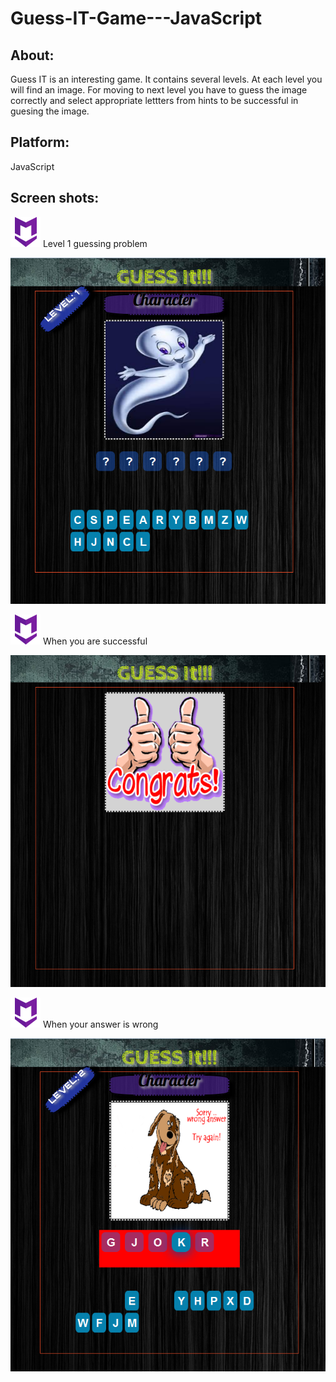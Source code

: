 # Guess-IT-Game---JavaScript

## About:
Guess IT is an interesting game. It contains several levels. At each level you will find an image. For moving to next level you have to guess the image correctly and select appropriate lettters from hints to be successful in guesing the image. 

## Platform:
JavaScript

## Screen shots:

![alt text](https://github.com/adam-p/markdown-here/raw/master/src/common/images/icon48.png "Logo Title Text 1") Level 1 guessing problem


![ScreenShot](https://github.com/tasnim007/Guess-IT-Game---JavaScript/blob/master/images/guess_1.PNG)

![alt text](https://github.com/adam-p/markdown-here/raw/master/src/common/images/icon48.png "Logo Title Text 1") When you are successful


![ScreenShot](https://github.com/tasnim007/Guess-IT-Game---JavaScript/blob/master/images/guess_2.PNG)


![alt text](https://github.com/adam-p/markdown-here/raw/master/src/common/images/icon48.png "Logo Title Text 1") When your answer is wrong


![ScreenShot](https://github.com/tasnim007/Guess-IT-Game---JavaScript/blob/master/images/guess_3.PNG)
